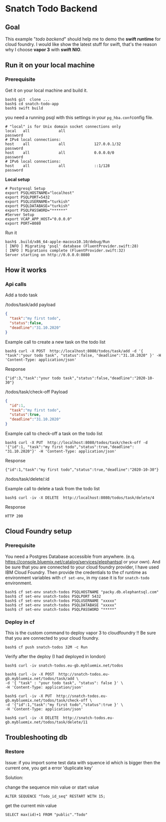 # Snatch Todo Backend

## Goal
This example "*todo backend*" should help me to demo the **swift runtime** for cloud foundry. I would like show the latest stuff for swift, that's the reason why I choose **vapor 3** with **swift NIO**.

## Run it on your local machine
### Prerequisite
Get it on your local machine and build it.
```shell
bash$ git  clone ...
bash$ cd snatch-todo-app
bash$ swift build
```
you need a running psql with this settings in your `pg_hba.conf`config file.

```
# "local" is for Unix domain socket connections only
local   all             all                                     password
# IPv4 local connections:
host    all             all             127.0.0.1/32            password
host    all             all             0.0.0.0/0               password
# IPv6 local connections:
host    all             all             ::1/128                 password
```

**Local setup**

```shell
# Postgresql Setup
export PSQLHOSTNAME="localhost"
export PSQLPORT=5432
export PSQLUSERNAME="turkish"
export PSQLDATABASE="turkish"
export PSQLPASSWORD="******"
#Server Setup
export VCAP_APP_HOST="0.0.0.0"
export PORT=8080
```
Run it
```shell
bash$ .build/x86_64-apple-macosx10.10/debug/Run
[ INFO ] Migrating 'psql' database (FluentProvider.swift:28)
[ INFO ] Migrations complete (FluentProvider.swift:32)
Server starting on http://0.0.0.0:8080
```

## How it works

### Api calls

Add a todo task

/todos/task/add
payload
```json
{
  "task":"my first todo",
  "status":false,
  "deadline":"31.10.2020"
}
```
Example call to create a new task on the todo list
```
bash$ curl -X POST  http://localhost:8080/todos/task/add -d '{ "task":"your todo task", "status":false, "deadline":"31.10.2020" }' -H 'Content-Type: application/json'
```
Response
```
{"id":3,"task":"your todo task","status":false,"deadline":"2020-10-30"}
```

/todos/task/check-off
Payload
```json
{
  "id":1,
  "task":"my first todo",
  "status":true,
  "deadline":"31.10.2020"
}
```

Example call to check-off a task on the todo list
```
bash$ curl -X PUT  http://localhost:8080/todos/task/check-off -d '{"id":1, "task":"my first todo","status":true,"deadline": "31.10.2020"}' -H 'Content-Type: application/json'
```

Response
```
{"id":1,"task":"my first todo","status":true,"deadline":"2020-10-30"}
```

/todos/task/delete/:id

Example call to delete a task from the todo list
```
bash$ curl -iv -X DELETE  http://localhost:8080/todos/task/delete/4
```

Response
```
HTTP 200
```

## Cloud Foundry setup

### Prerequisite
You need a Postgres Database accessible from anywhere. (e.q. https://console.bluemix.net/catalog/services/elephantsql or your own). And be sure that you are connected to your cloud foundry provider, I have used IBM Cloud Foundry.
Then provide the credentials to the cf runtime as environment variables with `cf set-env`, in my case it is for `snatch-todo` environment.

```
bash$ cf set-env snatch-todos PSQLHOSTNAME "packy.db.elephantsql.com"
bash$ cf set-env snatch-todos PSQLPORT 5432
bash$ cf set-env snatch-todos PSQLUSERNAME "xxxxx"
bash$ cf set-env snatch-todos PSQLDATABASE "xxxxx"
bash$ cf set-env snatch-todos PSQLPASSWORD "*****"
```
### Deploy in cf

This is the custom command to deploy vapor 3 to cloudfoundry
!! Be sure that you are connected to your cloud foundry.

```shell
bash$ cf push snatch-todos 32M -c Run
```

Verify after the deploy (I had deployed in london)
```shell
bash$ curl -iv snatch-todos.eu-gb.mybluemix.net/todos
```
```shell
bash$ curl -iv -X POST  http://snatch-todos.eu-gb.mybluemix.net/todos/task/add \
-d '{ "task" : "your todo task", "status": false }' \
-H 'Content-Type: application/json'
```
```shell
bash$ curl -iv -X PUT  http://snatch-todos.eu-gb.mybluemix.net/todos/task/check-off \
-d '{"id":1,"task":"my first todo","status":true }' \
-H 'Content-Type: application/json'
```
```shell
bash$ curl -iv -X DELETE  http://snatch-todos.eu-gb.mybluemix.net/todos/task/delete/11
```

## Troubleshooting db

### Restore
Issue:
if you import some test data with squence id which is bigger then the current one, you get a error 'duplicate key'

Solution:

change the sequence min value or start value

```
ALTER SEQUENCE "Todo_id_seq" RESTART WITH 15;
```

get the current min value
```
SELECT max(id)+1 FROM "public"."Todo"
```
